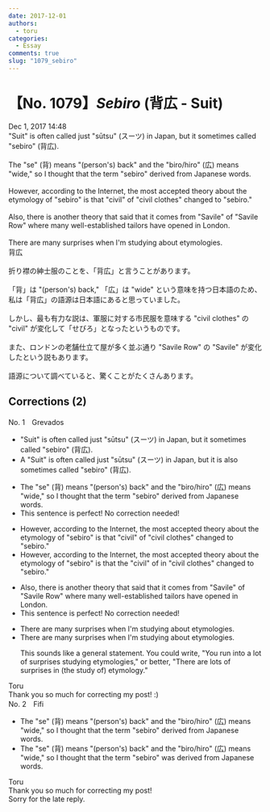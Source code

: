```yaml
---
date: 2017-12-01
authors:
  - toru
categories:
  - Essay
comments: true
slug: "1079_sebiro"
---
```


# 【No. 1079】<strong><em>Sebiro</strong></em> (背広 - Suit)
<div class="date">Dec 1, 2017 14:48</div>
<div id="post"><div id="body_show_ori">
"Suit" is often called just "sūtsu" (スーツ) in Japan, but it sometimes called "sebiro" (背広).<br/><br/>The "se" (背) means "(person's) back" and the "biro/hiro" (広) means "wide," so I thought that the term "sebiro" derived from Japanese words.<br/><br/>However, according to the Internet, the most accepted theory about the etymology of "sebiro" is that "civil" of "civil clothes" changed to "sebiro."<br/><br/>Also, there is another theory that said that it comes from "Savile" of "Savile Row" where many well-established tailors have opened in London.<br/><br/>There are many surprises when I'm studying about etymologies.
</div></div>

<!-- more -->

<div id="post_ja"><div id="body_show_mo">
背広<br/><br/>折り襟の紳士服のことを、「背広」と言うことがあります。<br/><br/>「背」は "(person's) back," 「広」は "wide" という意味を持つ日本語のため、私は「背広」の語源は日本語にあると思っていました。<br/><br/>しかし、最も有力な説は、軍服に対する市民服を意味する "civil clothes" の "civil" が変化して「せびろ」となったというものです。<br/><br/>また、ロンドンの老舗仕立て屋が多く並ぶ通り "Savile Row" の "Savile" が変化したという説もあります。<br/><br/>語源について調べていると、驚くことがたくさんあります。
</div></div>

## Corrections (2)
<div id="block"><div class="first_name"> No. 1　<span class="just_name">Grevados</span></div><div id="block2">
<ul class="correction_field">
<li class="incorrect">"Suit" is often called just "sūtsu" (スーツ) in Japan, but it sometimes called "sebiro" (背広).</li>
<li class="corrected correct">
<span class="f_red">A </span>"Suit" is often called just "sūtsu" (スーツ) in Japan, but it <span class="f_red">i</span>s<span class="f_red"> als</span>o<span class="f_red"> so</span>metimes called "sebiro" (背広).
</li>
</ul>
<ul class="correction_field">
<li class="incorrect">The "se" (背) means "(person's) back" and the "biro/hiro" (広) means "wide," so I thought that the term "sebiro" derived from Japanese words.</li>
<li class="corrected perfect">This sentence is perfect! No correction needed!</li>
</ul>
<ul class="correction_field">
<li class="incorrect">However, according to the Internet, the most accepted theory about the etymology of "sebiro" is that "civil" of "civil clothes" changed to "sebiro."</li>
<li class="corrected correct">
However, according to the Internet, the most accepted theory about the etymology of "sebiro" is that <span class="f_red">the </span>"civil" <span class="sline">of</span> <span class="f_red">in </span>"civil clothes" changed to "sebiro."
</li>
</ul>
<ul class="correction_field">
<li class="incorrect">Also, there is another theory that said that it comes from "Savile" of "Savile Row" where many well-established tailors have opened in London.</li>
<li class="corrected perfect">This sentence is perfect! No correction needed!</li>
</ul>
<ul class="correction_field">
<li class="incorrect">There are many surprises when I'm studying about etymologies.</li>
<li class="corrected correct">
There are many surprises <span class="sline">when</span> <span class="sline">I'm </span>studying <span class="sline">about</span> etymologies.
<p class="correction_comment">This sounds like a general statement. You could write, "You run into a lot of surprises studying etymologies," or better, "There are lots of surprises in (the study of) etymology."</p>
</li>
</ul>
</div><div class="name"><span class="just_name">Toru</span><br>
Thank you so much for correcting my post! :)
</div>
</div>
<div id="block"><div class="first_name"> No. 2　<span class="just_name">Fifi</span></div><div id="block2">
<ul class="correction_field">
<li class="incorrect">The "se" (背) means "(person's) back" and the "biro/hiro" (広) means "wide," so I thought that the term "sebiro" derived from Japanese words.</li>
<li class="corrected correct">
The "se" (背) means "(person's) back" and the "biro/hiro" (広) means "wide," so I thought that the term "sebiro" <span class="f_red">was </span>derived from Japanese words.
</li>
</ul>
</div><div class="name"><span class="just_name">Toru</span><br>
Thank you so much for correcting my post!<br/>Sorry for the late reply.
</div>
</div>
